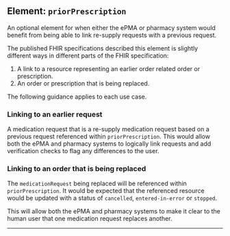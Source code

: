 ## Element: `priorPrescription` <span class="mro-circle optional" title="Optional"></span>

An optional element for when either the ePMA or pharmacy system would benefit from being able to link re-supply requests with a previous request.

The published FHIR specifications described this element is slightly different ways in different parts of the FHIR specification:

1. A link to a resource representing an earlier order related order or prescription.
2. An order or prescription that is being replaced.

The following guidance applies to each use case.

### Linking to an earlier request

A medication request that is a re-supply medication request based on a previous request referenced within `priorPrescription`. This would allow both the ePMA and pharmacy systems to logically link requests and add verification checks to flag any differences to the user.

### Linking to an order that is being replaced

The `medicationRequest` being replaced will be referenced within `priorPrescription`. It would be expected that the referenced resource would be updated with a status of `cancelled`, `entered-in-error` or `stopped`.

This will allow both the ePMA and pharmacy systems to make it clear to the human user that one medication request replaces another.

---